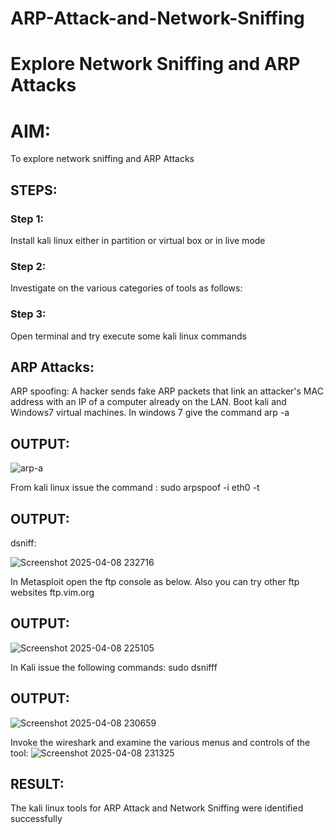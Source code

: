 # ARP-Attack-and-Network-Sniffing
# Explore Network Sniffing and ARP Attacks

# AIM:

To explore network sniffing and ARP Attacks

## STEPS:

### Step 1:

Install kali linux either in partition or virtual box or in live mode

### Step 2:

Investigate on the various categories of tools as follows:


### Step 3:
Open terminal and try execute some kali linux commands

## ARP Attacks:  
ARP spoofing: A hacker sends fake ARP packets that link an attacker's MAC address with an IP of a computer already on the LAN. 
Boot kali and Windows7 virtual machines.
In windows 7 give the command arp -a
## OUTPUT:

![arp-a](https://github.com/user-attachments/assets/67d0f25b-dbf2-48bf-ad47-34420791dca2)

From kali linux issue the command :
sudo arpspoof -i eth0 -t <target system> <gateway>
## OUTPUT:


 dsniff:

![Screenshot 2025-04-08 232716](https://github.com/user-attachments/assets/83588076-6110-4bfc-9696-3ab103ec4937)





In Metasploit open the ftp console as below. Also you can try other ftp websites ftp.vim.org
## OUTPUT:


![Screenshot 2025-04-08 225105](https://github.com/user-attachments/assets/3ff72943-879f-4936-a9e5-f9e97ca0fe34)


In Kali issue the following commands:
sudo dsnifff
## OUTPUT:
![Screenshot 2025-04-08 230659](https://github.com/user-attachments/assets/ca54d44b-147f-4ae8-891f-baad15477606)



Invoke the wireshark and examine the various menus  and controls of the tool:
![Screenshot 2025-04-08 231325](https://github.com/user-attachments/assets/238d9a74-f876-4386-bdd2-06fe37af929a)


## RESULT:
The kali linux tools for ARP Attack and Network Sniffing were identified successfully
